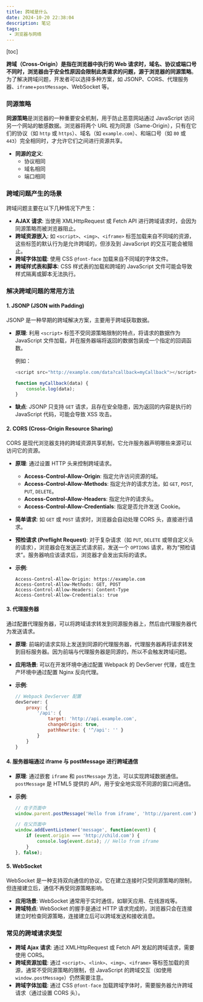 ```yaml
---
title: 跨域是什么
date: 2024-10-20 22:38:04
description: 笔记
tags:
 - 浏览器与网络
---
```


[toc]

**跨域（Cross-Origin）**是指在浏览器中执行的 Web 请求时，域名、协议或端口号不同时，浏览器由于安全性原因会限制此类请求的问题，源于浏览器的**同源策略**。为了解决跨域问题，开发者可以选择多种方案，如 JSONP、CORS、代理服务器、`iframe`+`postMessage`、WebSocket 等。

### 同源策略

**同源策略**是浏览器的一种重要安全机制，用于防止恶意网站通过 JavaScript 访问另一个网站的敏感数据。浏览器将两个 URL 视为同源（Same-Origin），只有在它们的协议（如 `http` 或 `https`）、域名（如 `example.com`）、和端口号（如 `80` 或 `443`）完全相同时，才允许它们之间进行资源共享。

- **同源的定义**:
  - 协议相同
  - 域名相同
  - 端口相同

### 跨域问题产生的场景

跨域问题主要在以下几种情况下产生：

- **AJAX 请求**: 当使用 XMLHttpRequest 或 Fetch API 进行跨域请求时，会因为同源策略而被浏览器阻止。
- **跨域资源嵌入**: 如 `<script>`、`<img>`、`<iframe>` 标签加载来自不同域的资源，这些标签的默认行为是允许跨域的，但涉及到 JavaScript 的交互可能会被阻止。
- **跨域字体加载**: 使用 CSS `@font-face` 加载来自不同域的字体文件。
- **跨域样式表和脚本**: CSS 样式表的加载和跨域的 JavaScript 文件可能会导致样式隔离或脚本无法执行。

### 解决跨域问题的常用方法

#### 1.  JSONP (JSON with Padding)

JSONP 是一种早期的跨域解决方案，主要用于跨域获取数据。

- **原理**: 利用 `<script>` 标签不受同源策略限制的特点，将请求的数据作为 JavaScript 文件加载，并在服务器端将返回的数据包装成一个指定的回调函数。

  例如：

  ```javascript
  <script src="http://example.com/data?callback=myCallback"></script>
  
  function myCallback(data) {
      console.log(data);
  }
  ```
  
- **缺点**: JSONP 只支持 `GET` 请求，且存在安全隐患，因为返回的内容是执行的 JavaScript 代码，可能会导致 XSS 攻击。

#### 2. CORS (Cross-Origin Resource Sharing)

CORS 是现代浏览器支持的跨域资源共享机制，它允许服务器声明哪些来源可以访问它的资源。

- **原理**: 通过设置 HTTP 头来控制跨域请求。
  - **Access-Control-Allow-Origin**: 指定允许访问资源的域。
  - **Access-Control-Allow-Methods**: 指定允许的请求方法，如 `GET`, `POST`, `PUT`, `DELETE`。
  - **Access-Control-Allow-Headers**: 指定允许的请求头。
  - **Access-Control-Allow-Credentials**: 指定是否允许发送 Cookie。
- **简单请求**: 如 `GET` 或 `POST` 请求时，浏览器会自动处理 CORS 头，直接进行请求。

- **预检请求 (Preflight Request)**: 对于复杂请求（如 `PUT`, `DELETE` 或带自定义头的请求），浏览器会在发送正式请求前，发送一个 `OPTIONS` 请求，称为“预检请求”。服务器响应该请求后，浏览器才会发出实际的请求。

- **示例**:

  ```http
  Access-Control-Allow-Origin: https://example.com
  Access-Control-Allow-Methods: GET, POST
  Access-Control-Allow-Headers: Content-Type
  Access-Control-Allow-Credentials: true
  ```

#### 3. 代理服务器

通过配置代理服务器，可以将跨域请求转发到同源服务器上，然后由代理服务器代为发送请求。

- **原理**: 前端的请求实际上发送到同源的代理服务器，代理服务器再将请求转发到目标服务器。因为前端与代理服务器是同源的，所以不会触发跨域问题。

- **应用场景**: 可以在开发环境中通过配置 Webpack 的 DevServer 代理，或在生产环境中通过配置 Nginx 反向代理。

- **示例**:

  ```javascript
  // Webpack DevServer 配置
  devServer: {
      proxy: {
          '/api': {
              target: 'http://api.example.com',
              changeOrigin: true,
              pathRewrite: { '^/api': '' }
          }
      }
  }
  ```

#### 4. 服务器端通过 iframe 与 postMessage 进行跨域通信

- **原理**: 通过嵌套 `iframe` 和 `postMessage` 方法，可以实现跨域数据通信。`postMessage` 是 HTML5 提供的 API，用于安全地实现不同源的窗口间通信。

- **示例**:

  ```javascript
  // 在子页面中
  window.parent.postMessage('Hello from iframe', 'http://parent.com');
  
  // 在父页面中
  window.addEventListener('message', function(event) {
      if (event.origin === 'http://child.com') {
          console.log(event.data); // Hello from iframe
      }
  }, false);
  ```

#### 5. WebSocket

WebSocket 是一种支持双向通信的协议，它在建立连接时只受同源策略的限制，但连接建立后，通信不再受同源策略影响。

- **应用场景**: WebSocket 通常用于实时通信，如聊天应用、在线游戏等。
- **跨域特点**: WebSocket 的握手是通过 HTTP 请求完成的，浏览器只会在连接建立时检查同源策略，连接建立后可以跨域发送和接收消息。

### 常见的跨域请求类型

- **跨域 Ajax 请求**: 通过 XMLHttpRequest 或 Fetch API 发起的跨域请求，需要使用 CORS。
- **跨域资源加载**: 通过 `<script>`、`<link>`、`<img>`、`<iframe>` 等标签加载的资源，通常不受同源策略的限制，但 JavaScript 的跨域交互（如使用 `window.postMessage`）仍然需要注意。
- **跨域字体加载**: 通过 CSS `@font-face` 加载跨域字体时，需要服务器允许跨域请求（通过设置 CORS 头）。